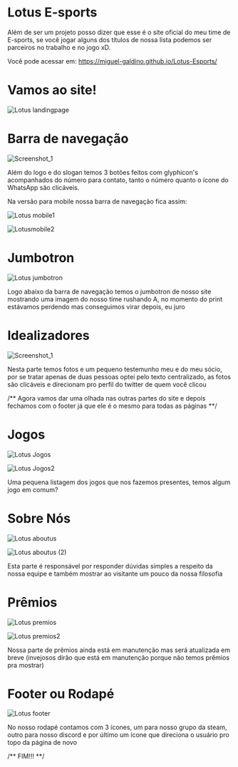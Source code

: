 # Lotus E-sports

Além de ser um projeto posso dizer que esse é o site oficial do meu time de E-sports, se você jogar alguns dos títulos de nossa lista podemos ser parceiros no trabalho e no jogo xD. 

Você pode acessar em: https://miguel-galdino.github.io/Lotus-Esports/

# Vamos ao site!

![Lotus landingpage](https://user-images.githubusercontent.com/85406655/125943078-e1538554-d263-4844-8855-735c338e8f02.png)

# Barra de navegação

![Screenshot_1](https://user-images.githubusercontent.com/85406655/125943334-0ef991a8-eb31-409b-81fe-6f76714832f7.png)

Além do logo e do slogan temos 3 botões feitos com glyphicon's acompanhados do número para contato, tanto o número quanto o ícone do WhatsApp são clicáveis.

Na versão para mobile nossa barra de navegação fica assim:

![Lotus mobile1](https://user-images.githubusercontent.com/85406655/125944205-5a12fcc0-0cf1-421b-be09-d81d88014048.png)   

![Lotusmobile2](https://user-images.githubusercontent.com/85406655/125944220-803f2a5c-dd6e-4721-bf14-bbe0221d0847.png)

# Jumbotron

![Lotus jumbotron](https://user-images.githubusercontent.com/85406655/125944628-993b20b7-8686-4fec-81c9-f180647a798a.png)

Logo abaixo da barra de navegação temos o jumbotron de nosso site mostrando uma imagem do nosso time rushando A, no momento do print estávamos perdendo mas conseguimos virar depois, eu juro

# Idealizadores

![Screenshot_1](https://user-images.githubusercontent.com/85406655/125945123-3c5e3d71-ba0f-4055-a054-c0cba92b2d43.png)

Nesta parte temos fotos e um pequeno testemunho meu e do meu sócio, por se tratar apenas de duas pessoas optei pelo texto centralizado, as fotos são clicáveis e direcionam pro perfil do twitter de quem você clicou

/** Agora vamos dar uma olhada nas outras partes do site e depois fechamos com o footer já que ele é o mesmo para todas as páginas **/

# Jogos 
![Lotus Jogos](https://user-images.githubusercontent.com/85406655/125945734-3deb3ede-3119-4e84-8e2c-3874bf1f4383.png)

![Lotus Jogos2](https://user-images.githubusercontent.com/85406655/125945874-48253172-c894-45df-9c4e-7cd2db35eb4f.png)

Uma pequena listagem dos jogos que nos fazemos presentes, temos algum jogo em comum? 

# Sobre Nós
![Lotus aboutus](https://user-images.githubusercontent.com/85406655/125946138-8d72c305-4cd9-4d08-bf9f-d0e676c43ff4.png)

![Lotus aboutus (2)](https://user-images.githubusercontent.com/85406655/125946227-63ba02b1-b7ed-4259-bb87-efa3923193ba.png)

Esta parte é responsável por responder dúvidas simples a respeito da nossa equipe e também mostrar ao visitante um pouco da nossa filosofia

# Prêmios
![Lotus premios](https://user-images.githubusercontent.com/85406655/125946403-eecbfd78-4128-47e5-851a-d743382eabd1.png)

![Lotus premios2](https://user-images.githubusercontent.com/85406655/125946418-1fa2941a-1430-4e10-8093-07cedf68fa70.png)

Nossa parte de prêmios ainda está em manutenção mas será atualizada em breve (invejosos dirão que está em manutenção porque não temos prêmios pra mostrar)

# Footer ou Rodapé

![Lotus footer](https://user-images.githubusercontent.com/85406655/125946838-d7ea4c6c-1ad7-4d41-9288-c95097165bb7.png)

No nosso rodapé contamos com 3 ícones, um para nosso grupo da steam, outro para nosso discord e por último um ícone que direciona o usuário pro topo da página de novo

/** FIM!!! **/



















